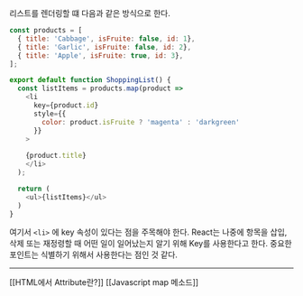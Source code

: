 리스트를 렌더링할 떄 다음과 같은 방식으로 한다.

```js
const products = [
  { title: 'Cabbage', isFruite: false, id: 1},
  { title: 'Garlic', isFruite: false, id: 2},
  { title: 'Apple', isFruite: true, id: 3},
];

export default function ShoppingList() {
  const listItems = products.map(product => 
    <li
      key={product.id}
      style={{
        color: product.isFruite ? 'magenta' : 'darkgreen'
      }}
    >
    
    {product.title}
    </li>
  );

  return (
    <ul>{listItems}</ul>
  )
}
```

여기서 `<li>` 에 key 속성이 있다는 점을 주목해야 한다. React는 나중에 항목을 삽입, 삭제 또는 재정령할 때 어떤 일이 일어났는지 알기 위해 Key를 사용한다고 한다. 중요한 포인트는 식별하기 위해서 사용한다는 점인 것 같다. 



---

[[HTML에서 Attribute란?]]
[[Javascript map 메소드]]